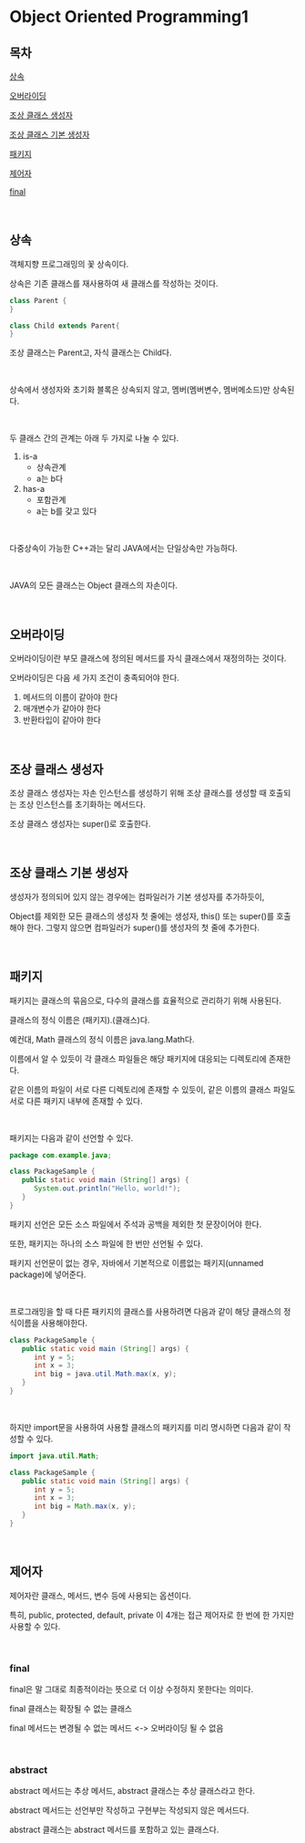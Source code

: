 # Object Oriented Programming1

## 목차

[상속](#상속)

[오버라이딩](#오버라이딩)

[조상 클래스 생성자](#조상-클래스-생성자)

[조상 클래스 기본 생성자](#조상-클래스-기본-생성자)

[패키지](#패키지)

[제어자](#제어자)

[final](#final)

<br>

## 상속

객체지향 프로그래밍의 꽃 상속이다.

상속은 기존 클래스를 재사용하여 새 클래스를 작성하는 것이다.

```java
class Parent {
}

class Child extends Parent{
}
```

조상 클래스는 Parent고, 자식 클래스는 Child다.

<br>

상속에서 생성자와 초기화 블록은 상속되지 않고, 멤버(멤버변수, 멤버메소드)만 상속된다.

<br>

두 클래스 간의 관계는 아래 두 가지로 나눌 수 있다.

1. is-a
   - 상속관계
   - a는 b다
2. has-a
   - 포함관계
   - a는 b를 갖고 있다

<br>

다중상속이 가능한 C++과는 달리 JAVA에서는 단일상속만 가능하다.

<br>

JAVA의 모든 클래스는 Object 클래스의 자손이다.

<br>

## 오버라이딩

오버라이딩이란 부모 클래스에 정의된 메서드를 자식 클래스에서 재정의하는 것이다.

오버라이딩은 다음 세 가지 조건이 충족되어야 한다.

1. 메서드의 이름이 같아야 한다
2. 매개변수가 같아야 한다
3. 반환타입이 같아야 한다

<br>

## 조상 클래스 생성자

조상 클래스 생성자는 자손 인스턴스를 생성하기 위해 조상 클래스를 생성할 때 호출되는 조상 인스턴스를 초기화하는 메서드다.

조상 클래스 생성자는 super()로 호출한다.

<br>

## 조상 클래스 기본 생성자

생성자가 정의되어 있지 않는 경우에는 컴파일러가 기본 생성자를 추가하듯이,

Object를 제외한 모든 클래스의 생성자 첫 줄에는 생성자, this() 또는 super()를 호출해야 한다. 그렇지 않으면 컴파일러가 super()를 생성자의 첫 줄에 추가한다.

<br>

## 패키지

패키지는 클래스의 묶음으로, 다수의 클래스를 효율적으로 관리하기 위해 사용된다.

클래스의 정식 이름은 (패키지).(클래스)다.

예컨대, Math 클래스의 정식 이름은 java.lang.Math다.

이름에서 알 수 있듯이 각 클래스 파일들은 해당 패키지에 대응되는 디렉토리에 존재한다.

같은 이름의 파일이 서로 다른 디렉토리에 존재할 수 있듯이, 같은 이름의 클래스 파일도 서로 다른 패키지 내부에 존재할 수 있다.

<br>

패키지는 다음과 같이 선언할 수 있다.

```java
package com.example.java;

class PackageSample {
   public static void main (String[] args) {
      System.out.println("Hello, world!");
   }
}
```

패키지 선언은 모든 소스 파일에서 주석과 공백을 제외한 첫 문장이어야 한다.

또한, 패키지는 하나의 소스 파일에 한 번만 선언될 수 있다.

패키지 선언문이 없는 경우, 자바에서 기본적으로 이름없는 패키지(unnamed package)에 넣어준다.

<br>

프로그래밍을 할 때 다른 패키지의 클래스를 사용하려면 다음과 같이 해당 클래스의 정식이름을 사용해야한다.

```java
class PackageSample {
   public static void main (String[] args) {
      int y = 5;
      int x = 3;
      int big = java.util.Math.max(x, y);
   }
}
```

<br>

하지만 import문을 사용하여 사용할 클래스의 패키지를 미리 명시하면 다음과 같이 작성할 수 있다.

```java
import java.util.Math;

class PackageSample {
   public static void main (String[] args) {
      int y = 5;
      int x = 3;
      int big = Math.max(x, y);
   }
}
```

<br>

## 제어자

제어자란 클래스, 메서드, 변수 등에 사용되는 옵션이다.

특히, public, protected, default, private 이 4개는 접근 제어자로 한 번에 한 가지만 사용할 수 있다.

<br>

### final

final은 말 그대로 최종적이라는 뜻으로 더 이상 수정하지 못한다는 의미다.

final 클래스는 확장될 수 없는 클래스

final 메서드는 변경될 수 없는 메서드 <-> 오버라이딩 될 수 없음

<br>

### abstract

abstract 메서드는 추상 메서드, abstract 클래스는 추상 클래스라고 한다.

abstract 메서드는 선언부만 작성하고 구현부는 작성되지 않은 메서드다.

abstract 클래스는 abstract 메서드를 포함하고 있는 클래스다.
